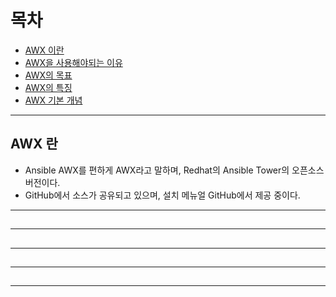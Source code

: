 # 목차
- [AWX 이란](#1)
- [AWX을 사용해야되는 이유](#2)
- [AWX의 목표](#3)
- [AWX의 특징](#4)
- [AWX 기본 개념](#5)

---
<a name="1"></a>

## AWX 란 ##
- Ansible AWX를 편하게 AWX라고 말하며, Redhat의 Ansible Tower의 오픈소스 버전이다.
- GitHub에서 소스가 공유되고 있으며, 설치 메뉴얼 GitHub에서 제공 중이다.

---

<a name="2"></a>

## 

---

<a name="3"></a>

## 

---

<a name="4"></a>

## 

---

<a name="5"></a>

## 

---